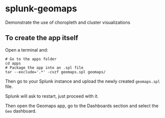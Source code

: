 # splunk-geomaps

Demonstrate the use of choropleth and cluster visualizations

## To create the app itself

Open a terminal and:

```
# Go to the apps folder
cd apps
# Package the app into an .spl file
tar --exclude='.*' -cvzf geomaps.spl geomaps/
```

Then go to your Splunk instance and upload the newly created `geomaps.spl` file.

Splunk will ask to restart, just proceed with it.

Then open the Geomaps app, go to the Dashboards section and select the `Geo` dashboard.
